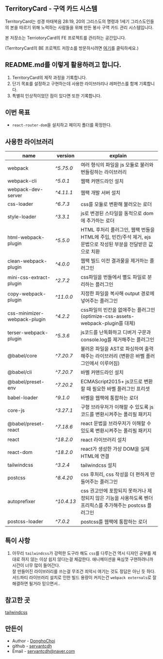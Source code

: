## TerritoryCard - 구역 카드 시스템

TerritoryCard는 성경 마태복음 28:19, 20의 그리스도의 명령과 1세기 그리스도인들의 본을 따르기 위해 노력하는 사람들을 위해 만든 봉사 구역 카드 관리 시스템입니다.

본 저장소는 TerriotoryCard의 FE 프로젝트를 관리하는 공간입니다.

(TerritoryCard의 BE 프로젝트 저장소를 방문하시려면 [여기](https://github.com/servantcdh/territory-card-api)를 클릭하세요.)

## README.md를 이렇게 활용하려고 합니다.

1. TerritoryCard의 제작 과정을 기록합니다.
2. 단기 목표를 설정하고 구현하는데 사용한 라이브러리나 레퍼런스를 함께 기록합니다.
3. 특별히 인상적이었던 점이 있다면 또한 기록합니다.

## 이번 목표

- `react-router-dom`을 설치하고 페이지 폴더를 확정한다.

## 사용한 라이브러리

| name                         | version    | explain                                                                                                        |
| ---------------------------- | ---------- | -------------------------------------------------------------------------------------------------------------- |
| webpack                      | _^5.75.0_  | 여러 형식의 파일을 js 모듈로 불러와 번들링하는 라이브러리                                                      |
| webpack-cli                  | _^5.0.1_   | 웹팩 커맨드라인 설치                                                                                           |
| webpack-dev-server           | _^4.11.1_  | 웹팩 개발 서버 설치                                                                                            |
| css-loader                   | _^6.7.3_   | css를 모듈로 변환해 불러오는 로더                                                                              |
| style-loader                 | _^3.3.1_   | js로 변경된 스타일을 동적으로 dom에 추가하는 로더                                                              |
| html-webpack-plugin          | _^5.5.0_   | HTML 후처리 플러그인, 웹팩 번들을 HTML에 주입, 빈칸/주석 제거, ejs 문법으로 작성된 부분을 전달받은 값으로 치환 |
| clean-webpack-plugin         | _^4.0.0_   | 웹팩 빌드 이전 결과물을 제거하는 플러그인                                                                      |
| mini-css-extract-plugin      | _^2.7.2_   | css파일을 번들에서 별도 파일로 분리하는 플러그인                                                               |
| copy-webpack-plugin          | _^11.0.0_  | 지정한 파일을 복사해 output 경로에 넣어주는 플러그인                                                           |
| css-minimizer-webpack-plugin | _^4.2.2_   | css파일의 빈칸을 없애주는 플러그인 (optimize-css-assets-webpack-plugin를 대체)                                 |
| terser-webpack-plugin        | _^5.3.6_   | js코드를 난독화하고 디버거 구문과 console.log를 제거해주는 플러그인                                            |
| @babel/core                  | _^7.20.7_  | 불러온 파일을 AST로 파싱하여 출력해주는 라이브러리 (변환은 바벨 플러그인에서 이루어짐)                         |
| @babel/cli                   | _^7.20.7_  | 바벨 커맨드라인 설치                                                                                           |
| @babel/preset-env            | _^7.20.2_  | ECMAScript2015+ js코드로 변환할 때 필요한 바벨 플러그인 프리셋                                                 |
| babel-loader                 | _^9.1.0_   | 바벨을 웹팩에 통합하는 로더                                                                                    |
| core-js                      | _^3.27.1_  | 구형 브라우저가 이해할 수 있도록 js코드를 변환시켜주는 폴리필 패키지                                           |
| @babel/preset-react          | _^7.18.6_  | react 문법을 브라우저가 이해할 수 있도록 변환시켜주는 폴리필 패키지                                            |
| react                        | _^18.2.0_  | react 라이브러리 설치                                                                                          |
| react-dom                    | _^18.2.0_  | react가 생성한 가상 DOM을 실제 HTML에 연결                                                                     |
| tailwindcss                  | _^3.2.4_   | tailwindcss 설치                                                                                               |
| postcss                      | _^8.4.20_  | css 후처리, css 작성을 더 편하게 만들어주는 플러그인                                                           |
| autoprefixer                 | _^10.4.13_ | css 권고안에 포함되지 못하거나 제정되지 않은 기능을 사용하도록 벤더 프리픽스를 추가해주는 postcss 플러그인     |
| postcss-loader               | _^7.0.2_   | postcss를 웹팩에 통합하는 로더                                                                                 |

## 특이 사항

1. 아무리 `tailwindcss`가 강력한 도구라 해도 `css`를 다루는건 역시 디자인 공부를 제대로 하지 않는 이상 쉽지 않다는걸 체감한다. 애니메이션을 욕심껏 구현하려니까 시간이 너무 많이 들어간다.  
잘 만들어진 라이브러리를 쓰는걸 무조건 죄악시 여기는 것도 정답은 아닌 듯 하다. 서드파티 라이브러리 설치로 인한 빌드 용량이 커지는건 `webpack externals`로 잘 해결하면 될거라 믿으면서..

## 참고한 곳

[tailwindcss](https://tailwindcss.com/docs/animation)

## 만든이

- Author - [DonghoChoi](https://github.com/servantcdh)
- github - [servantcdh](https://github.com/servantcdh)
- Email - [servantcdh@naver.com](servantcdh@naver.com)
